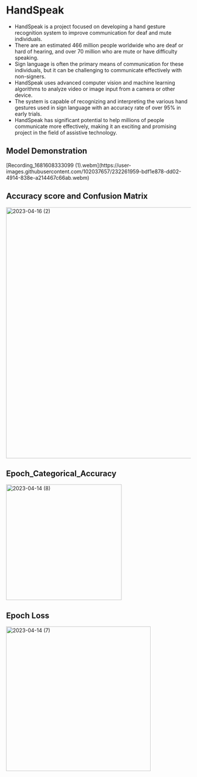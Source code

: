   <h1>HandSpeak</h1> 
   
* HandSpeak is a project focused on developing a hand gesture recognition system to improve communication for deaf and mute individuals.
* There are an estimated 466 million people worldwide who are deaf or hard of hearing, and over 70 million who are mute or have difficulty speaking.
* Sign language is often the primary means of communication for these individuals, but it can be challenging to communicate effectively with non-signers.
* HandSpeak uses advanced computer vision and machine learning algorithms to analyze video or image input from a camera or other device.
* The system is capable of recognizing and interpreting the various hand gestures used in sign language with an accuracy rate of over 95% in early trials.
* HandSpeak has significant potential to help millions of people communicate more effectively, making it an exciting and promising project in the field of assistive technology.
<h2> Model Demonstration</h2>
[Recording_1681608333099 (1).webm](https://user-images.githubusercontent.com/102037657/232261959-bdf1e878-dd02-4914-838e-a214467c66ab.webm)

<h2> Accuracy score and Confusion Matrix</h2>

<img width="684" alt="2023-04-16 (2)" src="https://user-images.githubusercontent.com/102037657/232261834-9fffac08-b441-4b73-b30d-9f9ee2fc4279.png">

<h2> Epoch_Categorical_Accuracy</h2>
<img width="315" alt="2023-04-14 (8)" src="https://user-images.githubusercontent.com/102037657/232261835-0a009682-63b1-41c7-bdbc-e46d6e8f6229.png">
<h2> Epoch Loss</h2>
<img width="394" alt="2023-04-14 (7)" src="https://user-images.githubusercontent.com/102037657/232261837-5f05af1b-3ed2-440b-88b5-1a0e8f6752fc.png">
